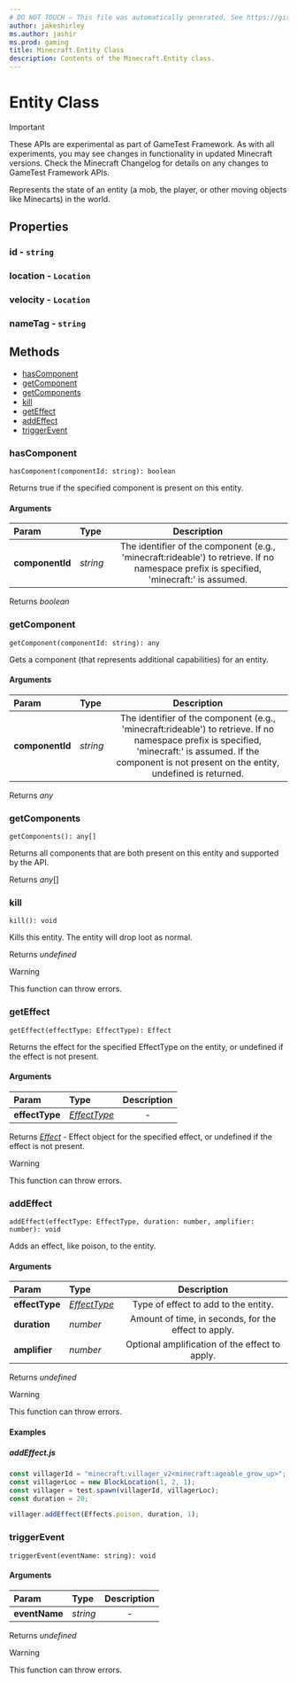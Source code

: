 ```yaml
---
# DO NOT TOUCH — This file was automatically generated. See https://github.com/Mojang/MinecraftScriptingApiDocsGenerator to modify descriptions, examples, etc.
author: jakeshirley
ms.author: jashir
ms.prod: gaming
title: Minecraft.Entity Class
description: Contents of the Minecraft.Entity class.
---
```

# Entity Class
>[!IMPORTANT]
>These APIs are experimental as part of GameTest Framework. As with all experiments, you may see changes in functionality in updated Minecraft versions. Check the Minecraft Changelog for details on any changes to GameTest Framework APIs.

Represents the state of an entity (a mob, the player, or other moving objects like Minecarts) in the world.

## Properties
### **id** - `string`



### **location** - `Location`



### **velocity** - `Location`



### **nameTag** - `string`




## Methods
- [hasComponent](#hascomponent)
- [getComponent](#getcomponent)
- [getComponents](#getcomponents)
- [kill](#kill)
- [getEffect](#geteffect)
- [addEffect](#addeffect)
- [triggerEvent](#triggerevent)
  
### **hasComponent**
`
hasComponent(componentId: string): boolean
`

Returns true if the specified component is present on this entity.
#### Arguments
| Param | Type | Description |
| :--- | :--- | :---: |
| **componentId** | *string* | The identifier of the component (e.g., 'minecraft:rideable') to retrieve. If no namespace prefix is specified, 'minecraft:' is assumed. |

Returns *boolean*


### **getComponent**
`
getComponent(componentId: string): any
`

Gets a component (that represents additional capabilities) for an entity.
#### Arguments
| Param | Type | Description |
| :--- | :--- | :---: |
| **componentId** | *string* | The identifier of the component (e.g., 'minecraft:rideable') to retrieve. If no namespace prefix is specified, 'minecraft:' is assumed. If the component is not present on the entity, undefined is returned. |

Returns *any*


### **getComponents**
`
getComponents(): any[]
`

Returns all components that are both present on this entity and supported by the API.

Returns *any*[]


### **kill**
`
kill(): void
`

Kills this entity. The entity will drop loot as normal.

Returns *undefined*

> [!WARNING]
> This function can throw errors.

### **getEffect**
`
getEffect(effectType: EffectType): Effect
`

Returns the effect for the specified EffectType on the entity, or undefined if the effect is not present.
#### Arguments
| Param | Type | Description |
| :--- | :--- | :---: |
| **effectType** | [*EffectType*](EffectType.md) | - |

Returns [*Effect*](Effect.md) - Effect object for the specified effect, or undefined if the effect is not present.

> [!WARNING]
> This function can throw errors.

### **addEffect**
`
addEffect(effectType: EffectType, duration: number, amplifier: number): void
`

Adds an effect, like poison, to the entity.
#### Arguments
| Param | Type | Description |
| :--- | :--- | :---: |
| **effectType** | [*EffectType*](EffectType.md) | Type of effect to add to the entity. |
| **duration** | *number* | Amount of time, in seconds, for the effect to apply. |
| **amplifier** | *number* | Optional amplification of the effect to apply. |

Returns *undefined*

> [!WARNING]
> This function can throw errors.

#### Examples
##### ***addEffect.js***
```javascript
const villagerId = "minecraft:villager_v2<minecraft:ageable_grow_up>";
const villagerLoc = new BlockLocation(1, 2, 1);
const villager = test.spawn(villagerId, villagerLoc);
const duration = 20;

villager.addEffect(Effects.poison, duration, 1);

```
### **triggerEvent**
`
triggerEvent(eventName: string): void
`

#### Arguments
| Param | Type | Description |
| :--- | :--- | :---: |
| **eventName** | *string* | - |

Returns *undefined*

> [!WARNING]
> This function can throw errors.

